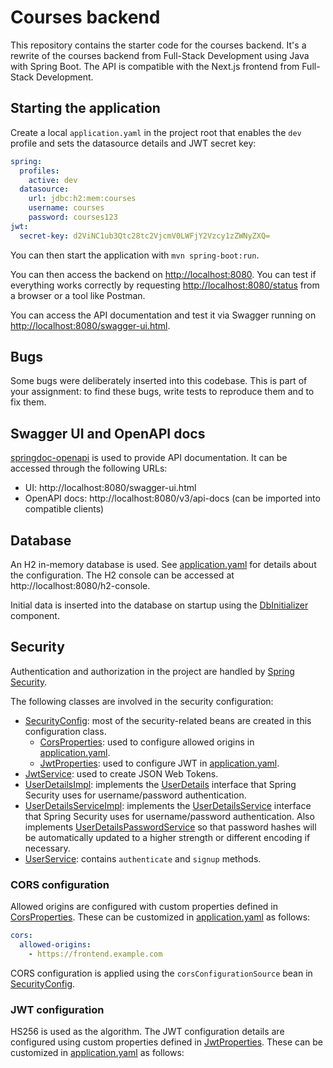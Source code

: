# Courses backend

This repository contains the starter code for the courses backend. It's a rewrite of the courses backend from Full-Stack Development using Java with Spring Boot. The API is compatible with the Next.js frontend from Full-Stack Development.

## Starting the application

Create a local `application.yaml` in the project root
that enables the `dev` profile and sets the datasource
details and JWT secret key:

```yaml
spring:
  profiles:
    active: dev
  datasource:
    url: jdbc:h2:mem:courses
    username: courses
    password: courses123
jwt:
  secret-key: d2ViNC1ub3Qtc28tc2VjcmV0LWFjY2Vzcy1zZWNyZXQ=
```

You can then start the application with `mvn spring-boot:run`.

You can then access the backend on <http://localhost:8080>. You
can test if everything works correctly by requesting
<http://localhost:8080/status> from a browser or a tool like Postman.

You can access the API documentation and test it via Swagger running on
<http://localhost:8080/swagger-ui.html>.

## Bugs

Some bugs were deliberately inserted into this codebase. This is part
of your assignment: to find these bugs, write tests to reproduce them
and to fix them.

## Swagger UI and OpenAPI docs

[springdoc-openapi](https://springdoc.org) is used to provide API
documentation. It can be accessed through the following URLs:

- UI: http://localhost:8080/swagger-ui.html
- OpenAPI docs: http://localhost:8080/v3/api-docs (can be imported into compatible clients)

## Database

An H2 in-memory database is used. See [application.yaml](src/main/resources/application.yaml) for details
about the configuration. The H2 console can be accessed at http://localhost:8080/h2-console.

Initial data is inserted into the database on startup using the
[DbInitializer](src/main/java/be/ucll/se/courses/backend/repository/DbInitializer.java) component.

## Security

Authentication and authorization in the project are handled by [Spring Security](https://docs.spring.io/spring-security/reference/index.html).

The following classes are involved in the security configuration:

- [SecurityConfig](src/main/java/be/ucll/se/courses/backend/config/SecurityConfig.java): most of the security-related beans are created in this configuration class.
  - [CorsProperties](src/main/java/be/ucll/se/courses/backend/config/CorsProperties.java): used to configure allowed origins in [application.yaml](src/main/resources/application.yaml).
  - [JwtProperties](src/main/java/be/ucll/se/courses/backend/config/JwtProperties.java): used to configure JWT in [application.yaml](src/main/resources/application.yaml).
- [JwtService](src/main/java/be/ucll/se/courses/backend/service/JwtService.java): used to create JSON Web Tokens.
- [UserDetailsImpl](src/main/java/be/ucll/se/courses/backend/service/UserDetailsImpl.java): implements the [UserDetails](https://docs.spring.io/spring-security/reference/servlet/authentication/passwords/user-details.html#page-title) interface that Spring Security uses for username/password authentication.
- [UserDetailsServiceImpl](src/main/java/be/ucll/se/courses/backend/service/UserDetailsServiceImpl.java): implements the [UserDetailsService](https://docs.spring.io/spring-security/reference/servlet/authentication/passwords/user-details-service.html#servlet-authentication-userdetailsservice) interface that Spring Security uses for username/password authentication. Also implements [UserDetailsPasswordService](https://docs.spring.io/spring-security/site/docs/current/api/org/springframework/security/core/userdetails/UserDetailsPasswordService.html) so that password hashes will be automatically updated to a higher strength or different encoding if necessary.
- [UserService](src/main/java/be/ucll/se/courses/backend/service/UserService.java): contains `authenticate` and `signup` methods.

### CORS configuration

Allowed origins are configured with custom properties defined in
[CorsProperties](src/main/java/be/ucll/se/courses/backend/config/CorsProperties.java). These can be customized in
[application.yaml](src/main/resources/application.yaml) as follows:

```yaml
cors:
  allowed-origins:
    - https://frontend.example.com
```

CORS configuration is applied using the `corsConfigurationSource` bean in [SecurityConfig](src/main/java/be/ucll/se/courses/backend/config/SecurityConfig.java).

### JWT configuration

HS256 is used as the algorithm. The JWT configuration details are
configured using custom properties defined in
[JwtProperties](src/main/java/be/ucll/se/courses/backend/config/JwtProperties.java). These can be customized in
[application.yaml](src/main/resources/application.yaml) as follows:

